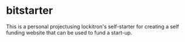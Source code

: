 bitstarter
==========
This is a personal projectusing lockitron's self-starter for creating a self funding website that can be used to fund a start-up.
